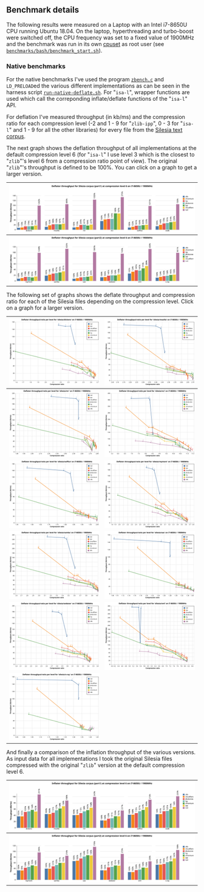 ## Benchmark details

The following results were measured on a Laptop with an Intel i7-8650U CPU running Ubuntu 18.04. On the laptop, hyperthreading and turbo-boost were switched off, the CPU frequency was set to a fixed value of 1900MHz and the benchmark was run in its own [cpuset](http://manpages.ubuntu.com/manpages/bionic/man1/cset-set.1.html) as root user (see [`benchmarks/bash/benchmark_start.sh`](benchmarks/bash/benchmark_start.sh)). 

### Native benchmarks

For the native benchmarks I've used the program [`zbench.c`](benchmarks/c/zbench.c) and `LD_PRELOAD`ed the various different implementations as can be seen in the harness script [`run-native-deflate.sh`](benchmarks/bash/run-native-deflate.sh). For "`isa-l`", wrapper functions are used which call the correponding inflate/deflate functions of the "`isa-l`" API.

For deflation I've measured throughput (in kb/ms) and the compression ratio for each compression level (-2 and 1 - 9 for "`zlib-ipp`", 0 - 3 for "`isa-l`" and 1 - 9 for all the other libraries) for every file from the [Silesia text corpus](http://www.data-compression.info/Corpora/SilesiaCorpus/index.html).

The next graph shows the deflation throughput of all implementations at the default compression level 6 (for "`isa-l`" I use level 3 which is  the closest to "`zlib`"'s level 6 from a compression ratio point of view). The original "`zlib`"'s throughput is defined to be 100%. You can click on a graph to get a larger version.

| ![](graphs/i7-8650U-1900MHz-deflate-silesia-2020-09-16/file-deflate-silesia-horizontal-part1.svg) |
|-------|
| ![](graphs/i7-8650U-1900MHz-deflate-silesia-2020-09-16/file-deflate-silesia-horizontal-part2.svg) |

The following set of graphs shows the deflate throughput and compression ratio for each of the Silesia files depending on the compression level. Click on a graph for a larger version.

| ![](graphs/i7-8650U-1900MHz-deflate-silesia-2020-09-16/ratio-silesia-dickens.svg) | ![](graphs/i7-8650U-1900MHz-deflate-silesia-2020-09-16/ratio-silesia-mozilla.svg) |
|-----|-----|
| ![](graphs/i7-8650U-1900MHz-deflate-silesia-2020-09-16/ratio-silesia-mr.svg) | ![](graphs/i7-8650U-1900MHz-deflate-silesia-2020-09-16/ratio-silesia-nci.svg) |
| ![](graphs/i7-8650U-1900MHz-deflate-silesia-2020-09-16/ratio-silesia-ooffice.svg) | ![](graphs/i7-8650U-1900MHz-deflate-silesia-2020-09-16/ratio-silesia-reymont.svg) |
| ![](graphs/i7-8650U-1900MHz-deflate-silesia-2020-09-16/ratio-silesia-samba.svg) | ![](graphs/i7-8650U-1900MHz-deflate-silesia-2020-09-16/ratio-silesia-sao.svg) |
| ![](graphs/i7-8650U-1900MHz-deflate-silesia-2020-09-16/ratio-silesia-webster.svg) | ![](graphs/i7-8650U-1900MHz-deflate-silesia-2020-09-16/ratio-silesia-xml.svg) |
| ![](graphs/i7-8650U-1900MHz-deflate-silesia-2020-09-16/ratio-silesia-x-ray.svg) | ![]() |

And finally a comparison of the inflation throughput of the various versions. As input data for all implementations I took the original Silesia files compressed with the original "`zlib`" version at the default compression level 6.

| ![](graphs/i7-8650U-1900MHz-inflate-silesia-2020-09-16/file-inflate-silesia-horizontal-part1.svg) |
|-------|
| ![](graphs/i7-8650U-1900MHz-inflate-silesia-2020-09-16/file-inflate-silesia-horizontal-part2.svg) |

